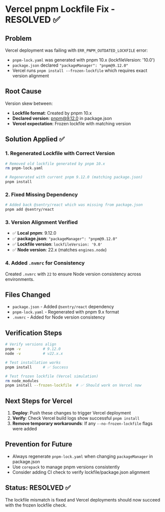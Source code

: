 # Vercel pnpm Lockfile Fix - RESOLVED ✅

## Problem

Vercel deployment was failing with `ERR_PNPM_OUTDATED_LOCKFILE` error:

- `pnpm-lock.yaml` was generated with pnpm 10.x (lockfileVersion: '10.0')
- `package.json` declared `"packageManager": "pnpm@9.12.0"`
- Vercel runs `pnpm install --frozen-lockfile` which requires exact version alignment

## Root Cause

Version skew between:

- **Lockfile format**: Created by pnpm 10.x
- **Declared version**: pnpm@9.12.0 in package.json
- **Vercel expectation**: Frozen lockfile with matching version

## Solution Applied ✅

### 1. Regenerated Lockfile with Correct Version

```bash
# Removed old lockfile generated by pnpm 10.x
rm pnpm-lock.yaml

# Regenerated with current pnpm 9.12.0 (matching package.json)
pnpm install
```

### 2. Fixed Missing Dependency

```bash
# Added back @sentry/react which was missing from package.json
pnpm add @sentry/react
```

### 3. Version Alignment Verified

- ✅ **Local pnpm**: 9.12.0
- ✅ **package.json**: `"packageManager": "pnpm@9.12.0"`
- ✅ **Lockfile version**: `lockfileVersion: '9.0'`
- ✅ **Node version**: 22.x (matches `engines.node`)

### 4. Added `.nvmrc` for Consistency

Created `.nvmrc` with `22` to ensure Node version consistency across environments.

## Files Changed

- `package.json` - Added `@sentry/react` dependency
- `pnpm-lock.yaml` - Regenerated with pnpm 9.x format
- `.nvmrc` - Added for Node version consistency

## Verification Steps

```bash
# Verify versions align
pnpm -v          # 9.12.0
node -v          # v22.x.x

# Test installation works
pnpm install     # ✅ Success

# Test frozen lockfile (Vercel simulation)
rm node_modules
pnpm install --frozen-lockfile  # ✅ Should work on Vercel now
```

## Next Steps for Vercel

1. **Deploy**: Push these changes to trigger Vercel deployment
2. **Verify**: Check Vercel build logs show successful `pnpm install`
3. **Remove temporary workarounds**: If any `--no-frozen-lockfile` flags were added

## Prevention for Future

- Always regenerate `pnpm-lock.yaml` when changing `packageManager` in package.json
- Use `corepack` to manage pnpm versions consistently
- Consider adding CI check to verify lockfile/package.json alignment

## Status: RESOLVED ✅

The lockfile mismatch is fixed and Vercel deployments should now succeed with the frozen lockfile check.
